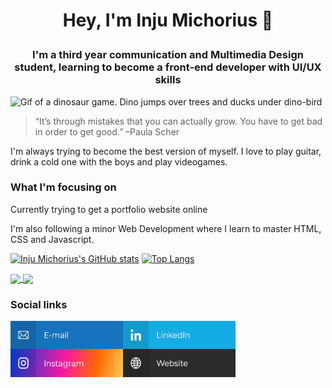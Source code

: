 # <p align="center">Hey, I'm Inju Michorius 👋</p>
### <p align="center">I'm a third year communication and Multimedia Design student, learning to become a front-end developer with UI/UX skills</p>

![Gif of a dinosaur game. Dino jumps over trees and ducks under dino-bird](https://github.com/InjuMichorius/InjuMichorius/blob/main/dinoGameREADMECover.gif)


> “It’s through mistakes that you can actually grow. You have to get bad in order to get good.” –Paula Scher


I'm always trying to become the best version of myself. I love to play guitar, drink a cold one with the boys and play videogames.
### What I'm focusing on
Currently trying to get a portfolio website online

I'm also following a minor Web Development where I learn to master HTML, CSS and Javascript.

[![Inju Michorius's GitHub stats](https://github-readme-stats.vercel.app/api?username=InjuMichorius&count_private=true&show_icons=true?&theme=vue)](https://github.com/InjuMichorius/github-readme-stats) [![Top Langs](https://github-readme-stats.vercel.app/api/top-langs/?username=InjuMichorius&layout=compact)](https://github.com/anuraghazra/github-readme-stats)

<a href="https://github.com/anuraghazra/github-readme-stats">
  <img align="center" src="https://github-readme-stats.vercel.app/api/pin/?username=anuraghazra&repo=github-readme-stats" />
</a>
<a href="https://github.com/anuraghazra/convoychat">
  <img align="center" src="https://github-readme-stats.vercel.app/api/pin/?username=anuraghazra&repo=convoychat" />
</a>

### Social links
<a href="mailto:inju@hotmail.nl"><img src="e-mailButton.jpg" alt="Social media link to my e-mail adress" align="left" height="45" width="180" ></a>
<a href="https://www.linkedin.com/in/jumichorius/"><img src="linkedInButton.jpg" alt="Social media linm to my LinkedIn" align="left" height="45" width="180" ></a>
<a href="https://www.instagram.com/injuux/"><img src="instagramButton.jpg" alt="Social media link to my Instagram" align="left" height="45" width="180" ></a>
<a href="https://www.inju.nl"><img src="websiteButton.jpg" alt="Link to my personal website!" align="left" height="45" width="180" ></a>
<!--
**InjuMichorius/InjuMichorius** is a ✨ _special_ ✨ repository because its `README.md` (this file) appears on your GitHub profile.

Here are some ideas to get you started:

- 🔭 I’m currently working on ...
- 🌱 I’m currently learning ...
- 👯 I’m looking to collaborate on ...
- 🤔 I’m looking for help with ...
- 💬 Ask me about ...
- 📫 How to reach me: ...
- 😄 Pronouns: ...
- ⚡ Fun fact: ...
-->
